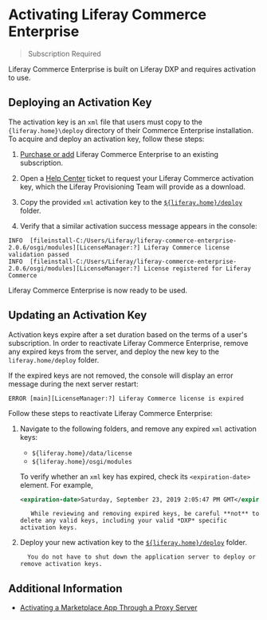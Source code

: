 # Activating Liferay Commerce Enterprise

> Subscription Required

Liferay Commerce Enterprise is built on Liferay DXP and requires activation to use.

## Deploying an Activation Key

The activation key is an `xml` file that users must copy to the `{liferay.home}\deploy` directory of their Commerce Enterprise installation. To acquire and deploy an activation key, follow these steps:

1. [Purchase or add](https://www.liferay.com/contact-sales) Liferay Commerce Enterprise to an existing subscription.

1. Open a [Help Center](https://liferay-support.zendesk.com/agent/) ticket to request your Liferay Commerce activation key, which the Liferay Provisioning Team will provide as a download.

1. Copy the provided `xml` activation key to the [`${liferay.home}/deploy`](https://learn.liferay.com/dxp/7.x/en/installation-and-upgrades/reference/liferay-home.html) folder.

1. Verify that a similar activation success message appears in the console:

```
INFO  [fileinstall-C:/Users/Liferay/liferay-commerce-enterprise-2.0.6/osgi/modules][LicenseManager:?] Liferay Commerce license validation passed
INFO  [fileinstall-C:/Users/Liferay/liferay-commerce-enterprise-2.0.6/osgi/modules][LicenseManager:?] License registered for Liferay Commerce
```

Liferay Commerce Enterprise is now ready to be used.

## Updating an Activation Key

Activation keys expire after a set duration based on the terms of a user's subscription. In order to reactivate Liferay Commerce Enterprise, remove any expired keys from the server, and deploy the new key to the `liferay.home/deploy` folder.

If the expired keys are not removed, the console will display an error message during the next server restart:

```
ERROR [main][LicenseManager:?] Liferay Commerce license is expired
```

Follow these steps to reactivate Liferay Commerce Enterprise:

1. Navigate to the following folders, and remove any expired `xml` activation keys:

    * `${liferay.home}/data/license`
    * `${liferay.home}/osgi/modules`
    
    To verify whether an `xml` key has expired, check its `<expiration-date>` element. For example,

    ```xml
    <expiration-date>Saturday, September 23, 2019 2:05:47 PM GMT</expiration-date>
    ```

    ```warning::
       While reviewing and removing expired keys, be careful **not** to delete any valid keys, including your valid *DXP* specific activation keys.
    ```

1. Deploy your new activation key to the [`${liferay.home}/deploy`](https://learn.liferay.com/dxp/7.x/en/installation-and-upgrades/reference/liferay-home.html) folder.

    ```tip::
      You do not have to shut down the application server to deploy or remove activation keys.
    ```

## Additional Information

* [Activating a Marketplace App Through a Proxy Server](https://help.liferay.com/hc/en-us/articles/360018427391)
